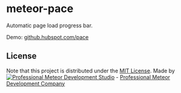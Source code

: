 # meteor-pace
Automatic page load progress bar.

Demo: [github.hubspot.com/pace](http://github.hubspot.com/pace/docs/welcome/)

## License
Note that this project is distributed under the [MIT License](LICENSE).
Made by [![Professional Meteor Development Studio](http://s30.postimg.org/jfno1g71p/jss_xs.png)](http://jssolutionsdev.com) - [Professional Meteor Development Company](http://jssolutionsdev.com)

